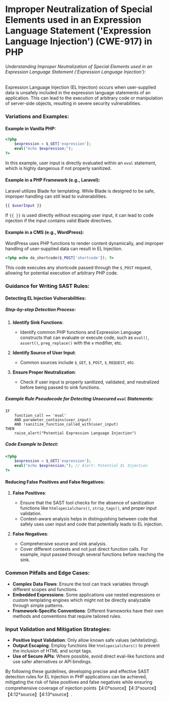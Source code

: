 # Improper Neutralization of Special Elements used in an Expression Language Statement ('Expression Language Injection') (CWE-917) in PHP

###### Understanding Improper Neutralization of Special Elements used in an Expression Language Statement ('Expression Language Injection'):

Expression Language Injection (EL Injection) occurs when user-supplied data is unsafely included in the expression language statements of an application. This can lead to the execution of arbitrary code or manipulation of server-side objects, resulting in severe security vulnerabilities.

### Variations and Examples:

#### Example in Vanilla PHP:

```php
<?php
    $expression = $_GET['expression'];
    eval("echo $expression;");
?>
```

In this example, user input is directly evaluated within an `eval` statement, which is highly dangerous if not properly sanitized.

#### Example in a PHP Framework (e.g., Laravel):

Laravel utilizes Blade for templating. While Blade is designed to be safe, improper handling can still lead to vulnerabilities.

```php
{{ $userInput }}
```

If `{{ }}` is used directly without escaping user input, it can lead to code injection if the input contains valid Blade directives.

#### Example in a CMS (e.g., WordPress):

WordPress uses PHP functions to render content dynamically, and improper handling of user-supplied data can result in EL Injection.

```php
<?php echo do_shortcode($_POST['shortcode']); ?>
```

This code executes any shortcode passed through the `$_POST` request, allowing for potential execution of arbitrary PHP code.

### Guidance for Writing SAST Rules:

#### Detecting EL Injection Vulnerabilities:

##### Step-by-step Detection Process:

1. **Identify Sink Functions**:
   - Identify common PHP functions and Expression Language constructs that can evaluate or execute code, such as `eval()`, `assert()`, `preg_replace()` with the `e` modifier, etc.

2. **Identify Source of User Input**:
   - Common sources include `$_GET`, `$_POST`, `$_REQUEST`, etc.

3. **Ensure Proper Neutralization**:
   - Check if user input is properly sanitized, validated, and neutralized before being passed to sink functions.

##### Example Rule Pseudocode for Detecting Unsecured `eval` Statements:

```
IF
    function_call == 'eval'
    AND parameter_contains(user_input)
    AND !sanitize_function_called_with(user_input)
THEN
    raise_alert("Potential Expression Language Injection")
```

##### Code Example to Detect:

```php
<?php
    $expression = $_GET['expression'];
    eval("echo $expression;"); // Alert: Potential EL Injection
?>
```

#### Reducing False Positives and False Negatives:

1. **False Positives**:
   - Ensure that the SAST tool checks for the absence of sanitization functions like `htmlspecialchars()`, `strip_tags()`, and proper input validation.
   - Context-aware analysis helps in distinguishing between code that safely uses user input and code that potentially leads to EL injection.

2. **False Negatives**:
   - Comprehensive source and sink analysis.
   - Cover different contexts and not just direct function calls. For example, input passed through several functions before reaching the sink.

### Common Pitfalls and Edge Cases:

- **Complex Data Flows**: Ensure the tool can track variables through different scopes and functions.
- **Embedded Expressions**: Some applications use nested expressions or custom templating engines which might not be directly analyzable through simple patterns.
- **Framework-Specific Conventions**: Different frameworks have their own methods and conventions that require tailored rules.

### Input Validation and Mitigation Strategies:

- **Positive Input Validation**: Only allow known safe values (whitelisting).
- **Output Escaping**: Employ functions like `htmlspecialchars()` to prevent the inclusion of HTML and script tags.
- **Use of Secure APIs**: Where possible, avoid direct eval-like functions and use safer alternatives or API bindings.

By following these guidelines, developing precise and effective SAST detection rules for EL Injection in PHP applications can be achieved, mitigating the risk of false positives and false negatives while ensuring comprehensive coverage of injection points【4:0†source】【4:3†source】【4:12†source】【4:13†source】.